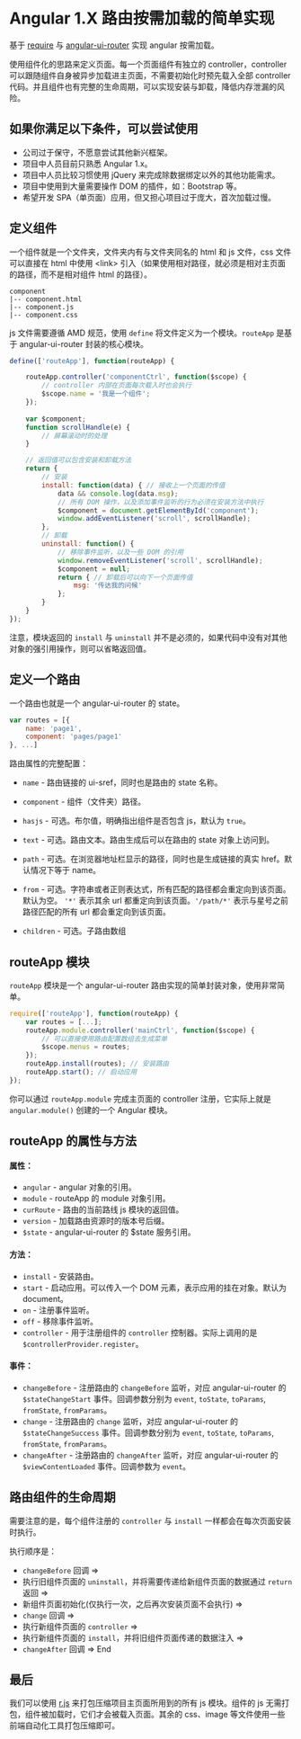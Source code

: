 # Angular 1.X 路由按需加载的简单实现

基于 [require](https://github.com/requirejs/requirejs) 与 [angular-ui-router](http://angular-ui.github.com/) 实现 angular 按需加载。

使用组件化的思路来定义页面。每一个页面组件有独立的 controller，controller 可以跟随组件自身被异步加载进主页面，不需要初始化时预先载入全部 controller 代码。并且组件也有完整的生命周期，可以实现安装与卸载，降低内存泄漏的风险。

## 如果你满足以下条件，可以尝试使用

- 公司过于保守，不愿意尝试其他新兴框架。
- 项目中人员目前只熟悉 Angular 1.x。
- 项目中人员比较习惯使用 jQuery 来完成除数据绑定以外的其他功能需求。
- 项目中使用到大量需要操作 DOM 的插件，如：Bootstrap 等。
- 希望开发 SPA（单页面）应用，但又担心项目过于庞大，首次加载过慢。



## 定义组件

一个组件就是一个文件夹，文件夹内有与文件夹同名的 html 和 js 文件，css 文件可以直接在 html 中使用 \<link> 引入（如果使用相对路径，就必须是相对主页面的路径，而不是相对组件 html 的路径）。

```
component
|-- component.html
|-- component.js
|-- component.css
```

js 文件需要遵循 AMD 规范，使用 `define` 将文件定义为一个模块。`routeApp` 是基于 angular-ui-router 封装的核心模块。

```js
define(['routeApp'], function(routeApp) {

    routeApp.controller('componentCtrl', function($scope) {
        // controller 内部在页面每次载入时也会执行
        $scope.name = '我是一个组件';
    });
    
    var $component;
    function scrollHandle(e) {
        // 屏幕滚动时的处理
    }

    // 返回值可以包含安装和卸载方法
    return {
        // 安装
        install: function(data) { // 接收上一个页面的传值
            data && console.log(data.msg);
            // 所有 DOM 操作，以及添加事件监听的行为必须在安装方法中执行
            $component = document.getElementById('component');
            window.addEventListener('scroll', scrollHandle);
        },
        // 卸载
        uninstall: function() {
            // 移除事件监听，以及一些 DOM 的引用
            window.removeEventListener('scroll', scrollHandle);
            $component = null;
            return { // 卸载后可以向下一个页面传值
                msg: '传达我的问候'
            };
        }
    }
});
```

注意，模块返回的 `install` 与 `uninstall` 并不是必须的，如果代码中没有对其他对象的强引用操作，则可以省略返回值。

## 定义一个路由

一个路由也就是一个 angular-ui-router 的 state。

```js
var routes = [{
    name: 'page1',
    component: 'pages/page1'
}, ...]
```

路由属性的完整配置：

- `name` - 路由链接的 ui-sref，同时也是路由的 state 名称。

- `component` - 组件（文件夹）路径。

- `hasjs` - 可选。布尔值，明确指出组件是否包含 js，默认为 `true`。

- `text` - 可选。路由文本。路由生成后可以在路由的 state 对象上访问到。

- `path` - 可选。在浏览器地址栏显示的路径，同时也是生成链接的真实 href。默认情况下等于 name。

- `from` - 可选。字符串或者正则表达式，所有匹配的路径都会重定向到该页面。默认为空。   `'*'` 表示其余 url 都重定向到该页面。`'/path/*'` 表示与星号之前路径匹配的所有 url 都会重定向到该页面。

- `children` - 可选。子路由数组



## routeApp 模块

`routeApp` 模块是一个 angular-ui-router 路由实现的简单封装对象，使用非常简单。

```js
require(['routeApp'], function(routeApp) {
    var routes = [...];
    routeApp.module.controller('mainCtrl', function($scope) {
        // 可以直接使用路由配置数组去生成菜单
        $scope.menus = routes;
    });
    routeApp.install(routes); // 安装路由
    routeApp.start(); // 启动应用
});
```

你可以通过 `routeApp.module` 完成主页面的 controller 注册，它实际上就是 `angular.module()` 创建的一个 Angular 模块。

## routeApp 的属性与方法

#### 属性：

- `angular` - angular 对象的引用。
- `module` - routeApp 的 module 对象引用。
- `curRoute` - 路由的当前路线 js 模块的返回值。
- `version` - 加载路由资源时的版本号后缀。
- `$state` - angular-ui-router 的 $state 服务引用。

#### 方法：

- `install` - 安装路由。
- `start` - 启动应用。可以传入一个 DOM 元素，表示应用的挂在对象。默认为 document。
- `on` - 注册事件监听。
- `off` - 移除事件监听。
- `controller` - 用于注册组件的 `controller` 控制器。实际上调用的是 `$controllerProvider.register`。


#### 事件：

- `changeBefore` - 注册路由的 `changeBefore` 监听，对应 angular-ui-router 的 `$stateChangeStart` 事件。回调参数分别为 `event`, `toState`, `toParams`, `fromState`, `fromParams`。
- `change` - 注册路由的 `change` 监听，对应 angular-ui-router 的 `$stateChangeSuccess` 事件。回调参数分别为 `event`, `toState`, `toParams`, `fromState`, `fromParams`。
- `changeAfter` - 注册路由的 `changeAfter` 监听，对应 angular-ui-router 的 `$viewContentLoaded` 事件。回调参数为 `event`。

## 路由组件的生命周期

需要注意的是，每个组件注册的 `controller` 与 `install` 一样都会在每次页面安装时执行。

执行顺序是：

- `changeBefore` 回调 =>
- 执行旧组件页面的 `uninstall`，并将需要传递给新组件页面的数据通过 `return` 返回 =>
- 新组件页面初始化(仅执行一次，之后再次安装页面不会执行) =>
- `change` 回调 =>
- 执行新组件页面的 `controller` =>
- 执行新组件页面的 `install`，并将旧组件页面传递的数据注入 =>
- `changeAfter` 回调 => End

## 最后

我们可以使用 [r.js](https://github.com/requirejs/r.js) 来打包压缩项目主页面所用到的所有 js 模块。组件的 js 无需打包，组件被加载时，它们才会被载入页面。其余的 css、image 等文件使用一些前端自动化工具打包压缩即可。

